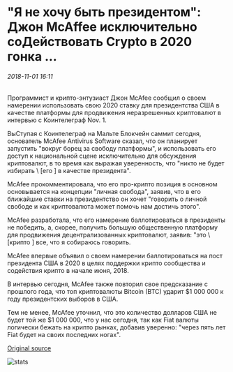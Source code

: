 # "Я не хочу быть президентом": Джон McAffee исключительно соДействовать Crypto в 2020 гонка ...

###### 2018-11-01 16:11

Программист и крипто-энтузиаст Джон McAfee сообщил о своем намерении использовать свою 2020 ставку для президентства США в качестве платформы для продвижения неразрешенных криптовалют в интервью с Коинтелеграф Nov. 1.

ВыСтупая с Коинтелеграф на Мальте Блокчейн саммит сегодня, основатель McAfee Antivirus Software сказал, что он планирует запустить "вокруг борец за свободу платформы", и использовать его доступ к национальной сцене исключительно для обсуждения криптовалют, в то время как выражая уверенность, что "никто не будет избирать \ [его \] в качестве президента".

McAfee прокомментировала, что его про-крипто позиция в основном основывается на концепции "личная свобода", заявив, что в его ближайшие ставки на президентство он хочет "говорить о личной свободе и как криптовалюта может помочь нам достичь этого".

McAfee разработала, что его намерение баллотироваться в президенты не победить, а, скорее, получить большую общественную платформу для продвижения децентрализованных криптовалют, заявив: "это \ [крипто \] все, что я собираюсь говорить.

McAfee впервые объявил о своем намерении баллотироваться на пост президента США в 2020 в целях поддержки крипто сообщества и содействия крипто в начале июня, 2018.

В интервью сегодня, McAfee также повторил свое предсказание с прошлого года, что топ криптовалюты Bitcoin (BTC) ударит $1 000 000 к году президентских выборов в США.

Тем не менее, McAfee уточнил, что это количество долларов США не будет той же $1 000 000, что у нас сегодня, так как Fiat валюты логически бежать на крипто рынках, добавив уверенно: "через пять лет Fiat будет на своих последних ногах".

[Original source](https://cointelegraph.com/news/i-dont-want-to-be-president-john-mcaffee-to-exclusively-promote-crypto-in-2020-race)

![stats](https://c.statcounter.com/11760860/0/a89fa40b/1/ "stats")